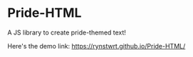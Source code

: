 # Pride-HTML
A JS library to create pride-themed text!

Here's the demo link: https://rynstwrt.github.io/Pride-HTML/
